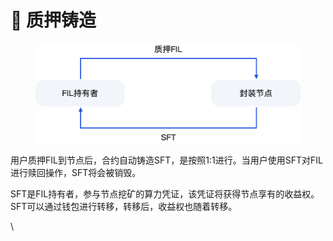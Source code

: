 # 🔨 质押铸造

<figure><img src="../.gitbook/assets/1.png" alt="" width="563"><figcaption></figcaption></figure>

用户质押FIL到节点后，合约自动铸造SFT，是按照1:1进行。当用户使用SFT对FIL进行赎回操作，SFT将会被销毁。

SFT是FIL持有者，参与节点挖矿的算力凭证，该凭证将获得节点享有的收益权。SFT可以通过钱包进行转移，转移后，收益权也随着转移。

\
